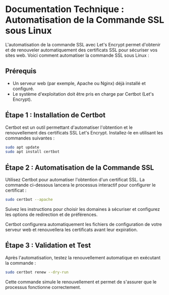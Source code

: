 # Documentation Technique : Automatisation de la Commande SSL sous Linux

L'automatisation de la commande SSL avec Let's Encrypt permet d'obtenir et de renouveler automatiquement des certificats SSL pour sécuriser vos sites web. Voici comment automatiser la commande SSL sous Linux :

## Prérequis

- Un serveur web (par exemple, Apache ou Nginx) déjà installé et configuré.
- Le système d'exploitation doit être pris en charge par Certbot (Let's Encrypt).

## Étape 1 : Installation de Certbot

Certbot est un outil permettant d'automatiser l'obtention et le renouvellement des certificats SSL Let's Encrypt. Installez-le en utilisant les commandes suivantes :
```bash
sudo apt update
sudo apt install certbot
```
## Étape 2 : Automatisation de la Commande SSL
Utilisez Certbot pour automatiser l'obtention d'un certificat SSL. La commande ci-dessous lancera le processus interactif pour configurer le certificat :
```bash
sudo certbot --apache
```
Suivez les instructions pour choisir les domaines à sécuriser et configurez les options de redirection et de préférences.

Certbot configurera automatiquement les fichiers de configuration de votre serveur web et renouvellera les certificats avant leur expiration.

## Étape 3 : Validation et Test
Après l'automatisation, testez la renouvellement automatique en exécutant la commande :
```bash
sudo certbot renew --dry-run
```

Cette commande simule le renouvellement et permet de s'assurer que le processus fonctionne correctement.